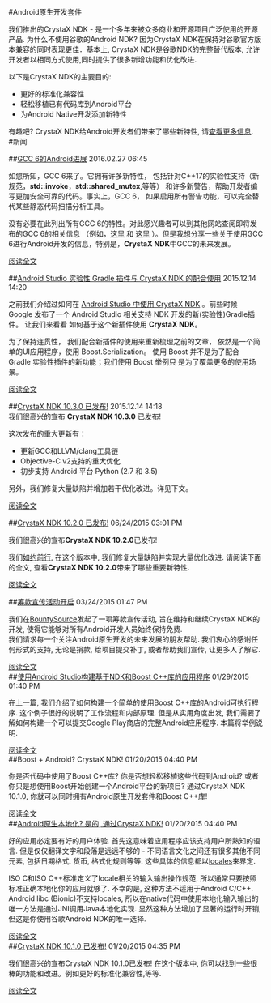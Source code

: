 #Android原生开发套件  
  
我们推出的CrystaX NDK - 是一个多年来被众多商业和开源项目广泛使用的开源产品. 为什么不使用谷歌的Android NDK? 因为CrystaX NDK在保持对谷歌官方版本兼容的同时表现更佳．基本上, CrystaX NDK是谷歌NDK的完整替代版本, 允许开发者以相同方式使用,同时提供了很多新增功能和优化改进.  
  
以下是CrystaX NDK的主要目的:  
+ 更好的标准化兼容性  
+ 轻松移植已有代码库到Android平台  
+ 为Android Native开发添加新特性  
  
有趣吧? CrystaX NDK给Android开发者们带来了哪些新特性, 请[查看更多信息](https://www.crystax.net/cn/android/ndk).  
#新闻  
  
##[GCC 6的Android进展](https://www.crystax.net/cn/blog/8)  2016.02.27 06:45  
  
如您所知，GCC 6来了。它拥有许多新特性， 包括针对C++17的实验性支持（新规范，**std::invoke**，**std::shared_mutex**,等等） 和许多新警告，帮助开发者编写更加安全可靠的代码。事实上，GCC 6， 如果启用所有警告功能，可以完全替代某些静态代码扫描分析工具。  
  
没有必要在此列出所有GCC 6的特性。对此感兴趣者可以到其他网站查阅即将发布的GCC 6的相关信息 （例如，[这里](http://developerblog.redhat.com/2016/02/23/upcoming-features-in-gcc-6/) 和 [这里](https://gnu.wildebeest.org/blog/mjw/2016/02/15/looking-forward-to-gcc6-many-new-warnings/) ）。但是我想分享一些关于使用GCC 6进行Android开发的信息，特别是，**CrystaX NDK**中GCC的未来发展。  
  
[阅读全文](https://www.crystax.net/cn/blog/8)  
  
##[Android Studio 实验性 Gradle 插件与 CrystaX NDK 的配合使用](https://www.crystax.net/cn/blog/7)  2015.12.14 14:20  
  
之前我们介绍过如何在 [Android Studio 中使用 CrystaX NDK](https://www.crystax.net/cn/blog/3) 。前些时候 Google 发布了一个 Android Studio 相关支持 NDK 开发的新(实验性)Gradle插件。 让我们来看看 如何基于这个新插件使用 **CrystaX NDK**。  
  
为了保持连贯性， 我们配合新插件的使用来重新梳理之前的文章， 依然是一个简单的UI应用程序，使用 Boost.Serialization。 使用 Boost 并不是为了配合 Gradle 实验性插件的新功能；我们使用 Boost 举例只 是为了覆盖更多的使用场景。  
  
[阅读全文](https://www.crystax.net/cn/blog/7)  
  
##[CrystaX NDK 10.3.0 已发布!](https://www.crystax.net/cn/blog/6)  2015.12.14 14:18  
我们很高兴的宣布 **CrystaX NDK 10.3.0** 已发布!  
  
这次发布的重大更新有：  
  
+ 更新GCC和LLVM/clang工具链  
+ Objective-C v2支持的重大优化  
+ 初步支持 Android 平台 Python (2.7 和 3.5)  
  
另外，我们修复大量缺陷并增加若干优化改进。详见下文。  

[阅读全文](https://www.crystax.net/cn/blog/6)  
  
##[CrystaX NDK 10.2.0 已发布!](https://www.crystax.net/cn/blog/5)  06/24/2015 03:01 PM  
  
我们很高兴的宣布**CrystaX NDK 10.2.0**已发布!  
  
我们[如约前行](https://www.crystax.net/cn/blog/4), 在这个版本中, 我们修复大量缺陷并实现大量优化改进. 请阅读下面的全文, 查看**CrystaX NDK 10.2.0**带来了哪些重要新特性.  
  
[阅读全文](https://www.crystax.net/cn/blog/5)  
  
##[筹款宣传活动开启](https://www.crystax.net/cn/blog/4)	03/24/2015 01:47 PM  
  
我们在[BountySource](https://www.bountysource.com/teams/crystaxndk/fundraiser)发起了一项筹款宣传活动, 旨在维持和继续CrystaX NDK的开发, 使得它能够对所有Android开发人员始终保持免费.  
我们请求每一个关注Android原生开发的未来发展的朋友帮助. 我们衷心的感谢任何形式的支持, 无论是捐款, 给项目提交补丁, 或者帮助我们宣传, 让更多人了解它.  
  
[阅读全文](https://www.crystax.net/cn/blog/4)  
##[使用Android Studio构建基于NDK和Boost C++库的应用程序](https://www.crystax.net/cn/blog/3)	01/29/2015 01:40 PM
  
在[上一篇](https://www.crystax.net/cn/blog/2), 我们介绍了如何构建一个简单的使用Boost C++库的Android可执行程序. 这个例子很好的说明了工作流程和内部原理. 但是从实用角度出发, 我们需要了解如何构建一个可以提交Google Play商店的完整Android应用程序. 本篇将举例说明.  
  
[阅读全文](https://www.crystax.net/cn/blog/3)  
##Boost + Android? CrystaX NDK!	01/20/2015 04:40 PM
  
你是否代码中使用了Boost C++库? 你是否想轻松移植这些代码到Android? 或者你只是想使用Boost开始创建一个Android平台的新项目? 通过CrystaX NDK 10.1.0, 你就可以同时拥有Android原生开发套件和Boost C++库!  
  
[阅读全文](https://www.crystax.net/cn/blog/2)  
##[Android原生本地化? 是的, 通过CrystaX NDK!](https://www.crystax.net/cn/blog/1)	01/20/2015 04:40 PM
  
好的应用必定要有好的用户体验. 首先这意味着应用程序应该支持用户所熟知的语言. 但是仅仅翻译文字和段落是远远不够的 - 不同语言文化之间还有很多其他不同元素, 包括日期格式, 货币, 格式化规则等等. 这些具体的信息都以[locales](http://zh.wikipedia.org/wiki/%E5%8C%BA%E5%9F%9F%E8%AE%BE%E7%BD%AE)来界定.  
  
ISO C和ISO C++标准定义了locale相关的输入输出操作规范, 所以通常只要按照标准正确本地化你的应用就够了. 不幸的是, 这种方法不适用于Android C/C++. Android libc (Bionic)不支持locales, 所以在native代码中使用本地化输入输出的唯一方法是通过JNI调用Java本地化实现. 显然这种方法增加了显著的运行时开销, 但这是你使用谷歌Android NDK的唯一选择.  
  
[阅读全文](https://www.crystax.net/cn/blog/1)  
##[CrystaX NDK 10.1.0 已发布!](https://www.crystax.net/cn/android/ndk)	01/20/2015 04:35 PM
  
我们很高兴的宣布CrystaX NDK 10.1.0已发布! 在这个版本中, 你可以找到一些很棒的功能和改进。例如更好的标准化兼容性,等等.  
  
[阅读全文](https://www.crystax.net/cn/android/ndk)  
